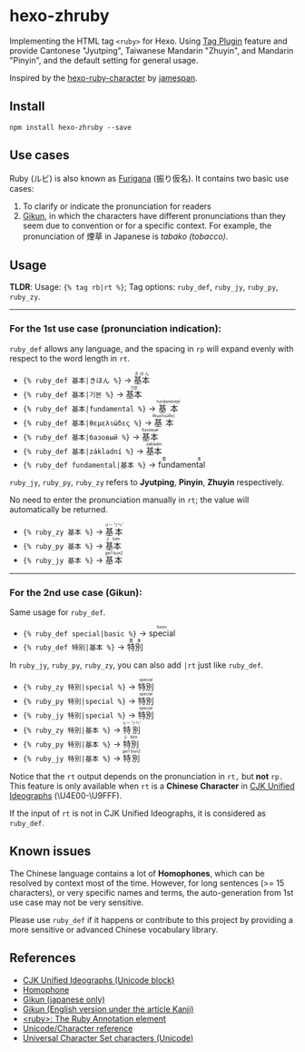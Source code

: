 # hexo-zhruby

Implementing the HTML tag `<ruby>` for Hexo. Using [Tag Plugin](https://hexo.io/docs/tag-plugins) feature and provide Cantonese "Jyutping", Taiwanese Mandarin "Zhuyin", and Mandarin "Pinyin", and the default setting for general usage.

Inspired by the [hexo-ruby-character](https://github.com/jamespan/hexo-ruby-character) by [jamespan](https://github.com/jamespan).

## Install

```
npm install hexo-zhruby --save
```
## Use cases

Ruby (ルビ) is also known as [Furigana](https://en.wikipedia.org/wiki/Furigana) (振り仮名).  It contains two basic use cases:

1. To clarify or indicate the pronunciation for readers
2. [Gikun](https://en.wikipedia.org/wiki/Kanji#Special_readings), in which the characters have different pronunciations than they seem due to convention or for a specific context. For example, the pronunciation of 煙草 in Japanese is *tabako (tobacco)*.

## Usage

**TLDR**: Usage: `{% tag rb|rt %}`; Tag options: `ruby_def`, `ruby_jy`, `ruby_py`, `ruby_zy`.

---

### For the 1st use case (pronunciation indication):

`ruby_def` allows any language, and the spacing in `rp` will expand evenly with respect to the word length in `rt`.

- `{% ruby_def 基本|きほん %}` → <ruby>基本<rp> (</rp><rt>きほん</rt><rp>) </rp></ruby>
- `{% ruby_def 基本|기본 %}` → <ruby>基本<rp> (</rp><rt>기본</rt><rp>) </rp></ruby>
- `{% ruby_def 基本|fundamental %}` → <ruby>基本<rp> (</rp><rt>fundamental</rt><rp>) </rp></ruby>
- `{% ruby_def 基本|θεμελιώδες %}` → <ruby>基本<rp> (</rp><rt>θεμελιώδες</rt><rp>) </rp></ruby>
- `{% ruby_def 基本|базовый %}` → <ruby>基本<rp> (</rp><rt>базовый</rt><rp>) </rp></ruby>
- `{% ruby_def 基本|základní %}` → <ruby>基本<rp> (</rp><rt>základní</rt><rp>) </rp></ruby>
- `{% ruby_def fundamental|基本 %}` → <ruby>fundamental<rp> (</rp><rt>基本</rt><rp>)

`ruby_jy`, `ruby_py`, `ruby_zy` refers to **Jyutping**, **Pinyin**, **Zhuyin** respectively. 

No need to enter the pronunciation manually in `rt`; the value will automatically be returned.

- `{% ruby_zy 基本 %}` → <ruby>基本<rp> (</rp><rt>ㄐㄧ ㄅㄣˇ</rt><rp>) </rp></ruby>
- `{% ruby_py 基本 %}` → <ruby>基本<rp> (</rp><rt>jī běn</rt><rp>) </rp></ruby>
- `{% ruby_jy 基本 %}` → <ruby>基本<rp> (</rp><rt>gei1 bun2</rt><rp>) </rp></ruby>

---

### For the 2nd use case (Gikun):

Same usage for `ruby_def`.

- `{% ruby_def special|basic %}` → <ruby>special<rp> (</rp><rt>basic</rt><rp>) </rp></ruby>
- `{% ruby_def 特別|基本 %}` → <ruby>特別<rp> (</rp><rt>基本</rt><rp>)

In `ruby_jy`, `ruby_py`, `ruby_zy`, you can also add `|rt` just like `ruby_def`.

- `{% ruby_zy 特別|special %}` → <ruby>特別<rp> (</rp><rt>special</rt><rp>) </rp></ruby>
- `{% ruby_py 特別|special %}` → <ruby>特別<rp> (</rp><rt>special</rt><rp>) </rp></ruby>
- `{% ruby_jy 特別|special %}` → <ruby>特別<rp> (</rp><rt>special</rt><rp>) </rp></ruby>
- `{% ruby_zy 特別|基本 %}` → <ruby>特別<rp> (</rp><rt>ㄐㄧ ㄅㄣˇ</rt><rp>) </rp></ruby>
- `{% ruby_py 特別|基本 %}` → <ruby>特別<rp> (</rp><rt>jī běn</rt><rp>) </rp></ruby>
- `{% ruby_jy 特別|基本 %}` → <ruby>特別<rp> (</rp><rt>gei1 bun2</rt><rp>) </rp></ruby>

Notice that the `rt` output depends on the pronunciation in `rt,` but **not** `rp.` This feature is only available when `rt` is a **Chinese Character** in [CJK Unified Ideographs](https://en.wikipedia.org/wiki/CJK_Unified_Ideographs_(Unicode_block)) (\U4E00-\U9FFF).

If the input of `rt` is not in CJK Unified Ideographs, it is considered as `ruby_def`.

## Known issues ##

The Chinese language contains a lot of **Homophones**, which can be resolved by context most of the time. However, for long sentences (>= 15 characters), or very specific names and terms, the auto-generation from 1st use case may not be very sensitive. 

Please use `ruby_def` if it happens or contribute to this project by providing a more sensitive or advanced Chinese vocabulary library.

## References ##

- [CJK Unified Ideographs (Unicode block)](https://en.wikipedia.org/wiki/CJK_characters)
- [Homophone](https://en.wikipedia.org/wiki/Homophone)
- [Gikun (japanese only)](https://en.wiktionary.org/wiki/%E7%BE%A9%E8%A8%93#Japanese)
- [Gikun (English version under the article Kanji)](https://en.wikipedia.org/wiki/Kanji#Special_readings)
- [\<ruby\>: The Ruby Annotation element](https://developer.mozilla.org/en-US/docs/Web/HTML/Element/ruby)
- [Unicode/Character reference](https://en.wikibooks.org/wiki/Unicode/Character_reference)
- [Universal Character Set characters (Unicode)](https://en.wikipedia.org/wiki/Universal_Character_Set_characters)
